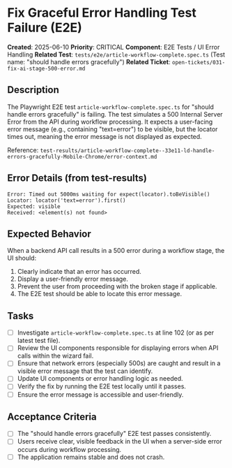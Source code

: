 # Fix Graceful Error Handling Test Failure (E2E)

**Created**: 2025-06-10
**Priority**: CRITICAL
**Component**: E2E Tests / UI Error Handling
**Related Test**: `tests/e2e/article-workflow-complete.spec.ts` (Test name: "should handle errors gracefully")
**Related Ticket**: `open-tickets/031-fix-ai-stage-500-error.md`

## Description
The Playwright E2E test `article-workflow-complete.spec.ts` for "should handle errors gracefully" is failing.
The test simulates a 500 Internal Server Error from the API during workflow processing.
It expects a user-facing error message (e.g., containing "text=error") to be visible, but the locator times out, meaning the error message is not displayed as expected.

Reference: `test-results/article-workflow-complete--33e11-ld-handle-errors-gracefully-Mobile-Chrome/error-context.md`

## Error Details (from test-results)
```
Error: Timed out 5000ms waiting for expect(locator).toBeVisible()
Locator: locator('text=error').first()
Expected: visible
Received: <element(s) not found>
```

## Expected Behavior
When a backend API call results in a 500 error during a workflow stage, the UI should:
1.  Clearly indicate that an error has occurred.
2.  Display a user-friendly error message.
3.  Prevent the user from proceeding with the broken stage if applicable.
4.  The E2E test should be able to locate this error message.

## Tasks
- [ ] Investigate `article-workflow-complete.spec.ts` at line 102 (or as per latest test file).
- [ ] Review the UI components responsible for displaying errors when API calls within the wizard fail.
- [ ] Ensure that network errors (especially 500s) are caught and result in a visible error message that the test can identify.
- [ ] Update UI components or error handling logic as needed.
- [ ] Verify the fix by running the E2E test locally until it passes.
- [ ] Ensure the error message is accessible and user-friendly.

## Acceptance Criteria
- [ ] The "should handle errors gracefully" E2E test passes consistently.
- [ ] Users receive clear, visible feedback in the UI when a server-side error occurs during workflow processing.
- [ ] The application remains stable and does not crash.
```
